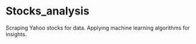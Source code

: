# Stocks_analysis

Scraping Yahoo stocks for data.
Applying machine learning algorithms for insights.
